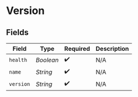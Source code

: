 # Version


## Fields

| Field              | Type               | Required           | Description        |
| ------------------ | ------------------ | ------------------ | ------------------ |
| `health`           | *Boolean*          | :heavy_check_mark: | N/A                |
| `name`             | *String*           | :heavy_check_mark: | N/A                |
| `version`          | *String*           | :heavy_check_mark: | N/A                |